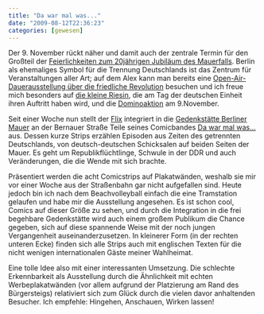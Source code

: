 ```yaml
---
title: "Da war mal was..."
date: "2009-08-12T22:36:23"
categories: [gewesen]
---
```


Der 9. November rückt näher und damit auch der zentrale Termin für den Großteil der [Feierlichkeiten zum 20jährigen Jubiläum des Mauerfalls](http://www.mauerfall09.de). Berlin als ehemaliges Symbol für die Trennung Deutschlands ist das Zentrum für Veranstaltungen aller Art; auf dem Alex kann man bereits eine [Open-Air-Dauerausstellung über die friedliche Revolution](http://www.revolution89.de/) besuchen und ich freue mich besonders auf [die kleine Riesin](http://www.riesen-in-berlin.de), die am Tag der deutschen Einheit ihren Auftritt haben wird, und die [Dominoaktion](http://www.mauerfall09.de/dominoaktion/) am 9.November.

Seit einer Woche nun stellt der [Flix](http://www.der-flix.de) integriert in die [Gedenkstätte Berliner Mauer](http://www.berliner-mauer-gedenkstaette.de/) an der Bernauer Straße Teile seines Comicbandes [Da war mal was...](http://dawarmalwas.de/) aus. Dessen kurze Strips erzählen Episoden aus Zeiten des getrennten Deutschlands, von deutsch-deutschen Schicksalen auf beiden Seiten der Mauer. Es geht um Republikflüchtlinge, Schwule in der DDR und auch Veränderungen, die die Wende mit sich brachte.

Präsentiert werden die acht Comicstrips auf Plakatwänden, weshalb sie mir vor einer Woche aus der Straßenbahn gar nicht aufgefallen sind. Heute jedoch bin ich nach dem Beachvolleyball einfach die eine Tramstation gelaufen und habe mir die Ausstellung angesehen. Es ist schon cool, Comics auf dieser Größe zu sehen, und durch die Integration in die frei begehbare Gedenkstätte wird auch einem großem Publikum die Chance gegeben, sich auf diese spannende Weise mit der noch jungen Vergangenheit auseinanderzusetzen. In kleinerer Form (in der rechten unteren Ecke) finden sich alle Strips auch mit englischen Texten für die nicht wenigen internationalen Gäste meiner Wahlheimat.

Eine tolle Idee also mit einer interessanten Umsetzung. Die schlechte Erkennbarkeit als Ausstellung durch die Ähnlichkeit mit echten Werbeplakatwänden (vor allem aufgrund der Platzierung am Rand des Bürgersteigs) relativiert sich zum Glück durch die vielen davor anhaltenden Besucher. Ich empfehle: Hingehen, Anschauen, Wirken lassen!
